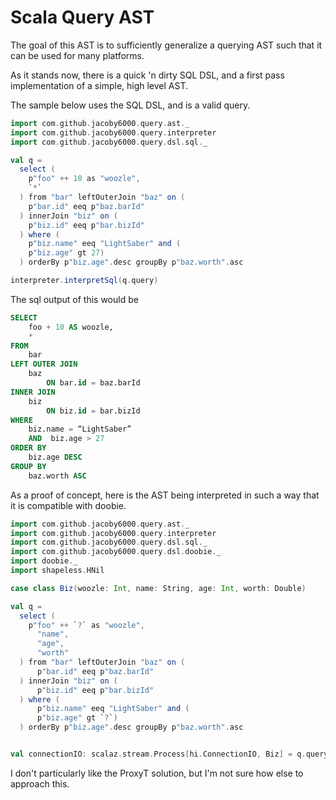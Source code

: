 # Scala Query AST

The goal of this AST is to sufficiently generalize a querying AST such that it can be used for many platforms.

As it stands now, there is a quick 'n dirty SQL DSL, and a first pass implementation of a simple, high level AST.

The sample below uses the SQL DSL, and is a valid query.

```scala
import com.github.jacoby6000.query.ast._
import com.github.jacoby6000.query.interpreter
import com.github.jacoby6000.query.dsl.sql._

val q =
  select (
    p"foo" ++ 10 as "woozle",
    `*`
  ) from "bar" leftOuterJoin "baz" on (
    p"bar.id" eeq p"baz.barId"
  ) innerJoin "biz" on (
    p"biz.id" eeq p"bar.bizId"
  ) where (
    p"biz.name" eeq "LightSaber" and (
    p"biz.age" gt 27)
  ) orderBy p"biz.age".desc groupBy p"baz.worth".asc

interpreter.interpretSql(q.query)
```

The sql output of this would be

```sql
SELECT
    foo + 10 AS woozle,
    *
FROM
    bar
LEFT OUTER JOIN
    baz
        ON bar.id = baz.barId
INNER JOIN
    biz
        ON biz.id = bar.bizId
WHERE
    biz.name = “LightSaber”
    AND  biz.age > 27
ORDER BY
    biz.age DESC
GROUP BY
    baz.worth ASC
```

As a proof of concept, here is the AST being interpreted in such a way that it is compatible with doobie.

```scala
import com.github.jacoby6000.query.ast._
import com.github.jacoby6000.query.interpreter
import com.github.jacoby6000.query.dsl.sql._
import com.github.jacoby6000.query.dsl.doobie._
import doobie._
import shapeless.HNil

case class Biz(woozle: Int, name: String, age: Int, worth: Double)

val q =
  select (
    p"foo" ++ `?` as "woozle",
      "name",
      "age",
      "worth"
  ) from "bar" leftOuterJoin "baz" on (
      p"bar.id" eeq p"baz.barId"
  ) innerJoin "biz" on (
      p"biz.id" eeq p"bar.bizId"
  ) where (
      p"biz.name" eeq "LightSaber" and (
      p"biz.age" gt `?`)
  ) orderBy p"biz.age".desc groupBy p"baz.worth".asc


val connectionIO: scalaz.stream.Process[hi.ConnectionIO, Biz] = q.query[Biz].prepare(5 :: 29 :: HNil)
```

I don't particularly like the ProxyT solution, but I'm not sure how else to approach this.

